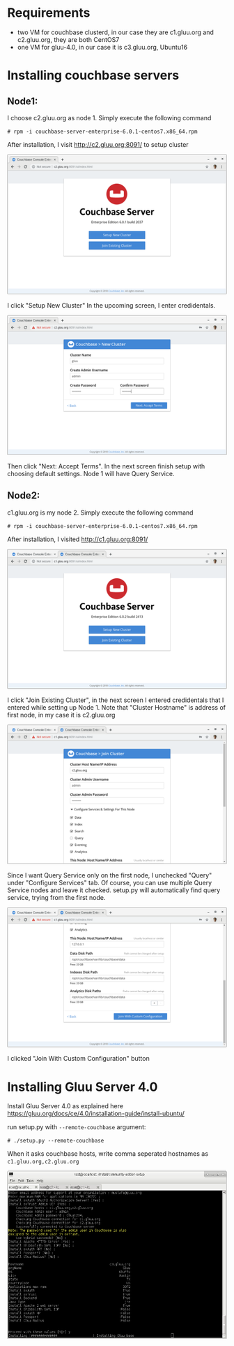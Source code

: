 # Requirements
* two VM for couchbase clusterd, in our case they are c1.gluu.org and c2.gluu.org, they are both CentOS7
* one VM for gluu-4.0, in our case it is c3.gluu.org, Ubuntu16

# Installing couchbase servers

## Node1:
I choose c2.gluu.org as node 1. Simply execute the following command 

```
# rpm -i couchbase-server-enterprise-6.0.1-centos7.x86_64.rpm
```

After installation, I visit http://c2.gluu.org:8091/ to setup cluster

![cb_node1_1](setup_cb_node1_1.png)

I click "Setup New Cluster" In the upcoming screen, I enter credidentals.

![cb_node1_2](setup_cb_node1_2.png)

Then click "Next: Accept Terms". In the next screen finish setup with choosing default settings. 
Node 1 will have Query Service.

## Node2:
c1.gluu.org is my node 2. Simply execute the following command 

```
# rpm -i couchbase-server-enterprise-6.0.1-centos7.x86_64.rpm
```

After installation, I visited http://c1.gluu.org:8091/

![cb_node2_1](setup_cb_node2_1.png)

I click "Join Existing Cluster", in the next screen I entered credidentals that
I entered while setting up Node 1. Note that "Cluster Hostname" is address of first
node, in my case it is c2.gluu.org

![cb_node2_2](setup_cb_node2_2.png)

Since I want Query Service only on the first node, I unchecked "Query" under
"Configure Services" tab. Of course, you can use multiple Query Service nodes and leave it checked.
setup.py will automatically find query service, trying from the first node.

![cb_node2_3](setup_cb_node2_3.png)

I clicked "Join With Custom Configuration" button

# Installing Gluu Server 4.0

Install Gluu Server 4.0 as explained here https://gluu.org/docs/ce/4.0/installation-guide/install-ubuntu/

run setup.py with `--remote-couchbase` argument:

```
# ./setup.py --remote-couchbase
```

When it asks couchbase hosts, write comma seperated hostnames as `c1.gluu.org,c2.gluu.org`

![gluu_server_setup](gluu_server_setup.png)



